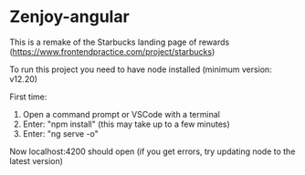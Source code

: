 # Zenjoy-angular

This is a remake of the Starbucks landing page of rewards (https://www.frontendpractice.com/project/starbucks)

To run this project you need to have node installed (minimum version: v12.20)

First time:
1. Open a command prompt or VSCode with a terminal
2. Enter: "npm install" (this may take up to a few minutes)
3. Enter: "ng serve -o"

Now localhost:4200 should open
(if you get errors, try updating node to the latest version)
